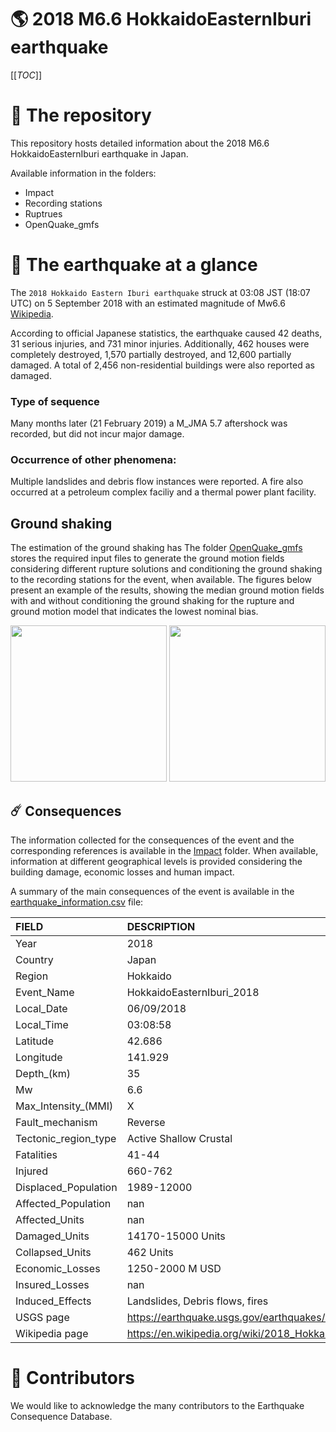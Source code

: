 # 🌎 2018 M6.6 HokkaidoEasternIburi earthquake
[[_TOC_]]

# 📂 The repository  

This repository hosts detailed information about the 2018 M6.6 HokkaidoEasternIburi earthquake in Japan.

Available information in the folders:

- Impact
- Recording stations
- Ruptrues
- OpenQuake_gmfs 


# 🚀 The earthquake at a glance 
The `2018 Hokkaido Eastern Iburi earthquake` struck at 03:08 JST (18:07 UTC) on 5 September 2018 with an estimated magnitude of Mw6.6 [Wikipedia](https://en.wikipedia.org/wiki/2018_Hokkaido_Eastern_Iburi_earthquake).

According to official Japanese statistics, the earthquake caused 42 deaths, 31 serious injuries, and 731 minor injuries. Additionally, 462 houses were completely destroyed, 1,570 partially destroyed, and 12,600 partially damaged. A total of 2,456 non-residential buildings were also reported as damaged.


### Type of sequence
Many months later (21 February 2019) a M_JMA 5.7 aftershock was recorded, but did not incur major damage. 

### Occurrence of other phenomena: 
Multiple landslides and debris flow instances were reported. A fire also occurred at a petroleum complex faciliy and a thermal power plant facility.

## Ground shaking

The estimation of the ground shaking has The folder [OpenQuake_gmfs](./OpenQuake_gmfs/) stores the required input files to generate the ground motion fields considering different rupture solutions and conditioning the ground shaking to the recording stations for the event, when available. The figures below present an example of the results, showing the median ground motion fields with and without conditioning the ground shaking for the rupture and ground motion model that indicates the lowest nominal bias.

<img src="./OpenQuake_gmfs/median_gmf_stations_none.png" height="250">
<img src="./OpenQuake_gmfs/median_gmf_stations_seismic.png" height="250">

## ☄️ Consequences

The information collected for the consequences of the event and the corresponding references is available in the [Impact](./Impact) folder. When available, information at different geographical levels is provided considering the building damage, economic losses and human impact.

A summary of the main consequences of the event is available in the [earthquake_information.csv](./earthquake_information.csv) file:

| FIELD                | DESCRIPTION                                                            |
|:---------------------|:-----------------------------------------------------------------------|
| Year                 | 2018                                                                   |
| Country              | Japan                                                                  |
| Region               | Hokkaido                                                               |
| Event_Name           | HokkaidoEasternIburi_2018                                              |
| Local_Date           | 06/09/2018                                                             |
| Local_Time           | 03:08:58                                                               |
| Latitude             | 42.686                                                                 |
| Longitude            | 141.929                                                                |
| Depth_(km)           | 35                                                                     |
| Mw                   | 6.6                                                                    |
| Max_Intensity_(MMI)  | X                                                                      |
| Fault_mechanism      | Reverse                                                                |
| Tectonic_region_type | Active Shallow Crustal                                                 |
| Fatalities           | 41-44                                                                  |
| Injured              | 660-762                                                                |
| Displaced_Population | 1989-12000                                                             |
| Affected_Population  | nan                                                                    |
| Affected_Units       | nan                                                                    |
| Damaged_Units        | 14170-15000 Units                                                      |
| Collapsed_Units      | 462 Units                                                              |
| Economic_Losses      | 1250-2000 M USD                                                        |
| Insured_Losses       | nan                                                                    |
| Induced_Effects      | Landslides, Debris flows, fires                                        |
| USGS page            | https://earthquake.usgs.gov/earthquakes/eventpage/us2000h8ty/executive |
| Wikipedia page       | https://en.wikipedia.org/wiki/2018_Hokkaido_Eastern_Iburi_earthquake   |


# 🌟 Contributors 

We would like to acknowledge the many contributors to the Earthquake Consequence Database.
